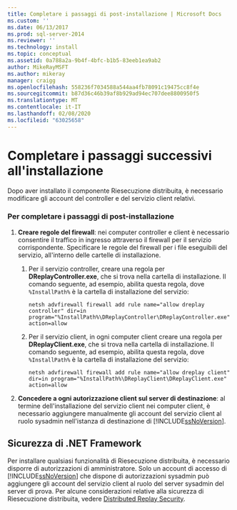 ```yaml
---
title: Completare i passaggi di post-installazione | Microsoft Docs
ms.custom: ''
ms.date: 06/13/2017
ms.prod: sql-server-2014
ms.reviewer: ''
ms.technology: install
ms.topic: conceptual
ms.assetid: 0a788a2a-9b4f-4bfc-b1b5-83eeb1ea9ab2
author: MikeRayMSFT
ms.author: mikeray
manager: craigg
ms.openlocfilehash: 558236f7034588a544aa4fb78091c19475cc8f4e
ms.sourcegitcommit: b87d36c46b39af8b929ad94ec707dee8800950f5
ms.translationtype: MT
ms.contentlocale: it-IT
ms.lasthandoff: 02/08/2020
ms.locfileid: "63025658"
---
```

# <a name="complete-the-post-installation-steps"></a>Completare i passaggi successivi all'installazione
  Dopo aver installato il componente Riesecuzione distribuita, è necessario modificare gli account del controller e del servizio client relativi.  
  
### <a name="to-complete-the-post-installation-steps"></a>Per completare i passaggi di post-installazione  
  
1.  **Creare regole del firewall**: nei computer controller e client è necessario consentire il traffico in ingresso attraverso il firewall per il servizio corrispondente. Specificare le regole del firewall per i file eseguibili del servizio, all'interno delle cartelle di installazione.  
  
    1.  Per il servizio controller, creare una regola per **DReplayController.exe**, che si trova nella cartella di installazione. Il comando seguente, ad esempio, abilita questa regola, dove `%InstallPath%` è la cartella di installazione del servizio:  
  
         `netsh advfirewall firewall add rule name="allow dreplay controller" dir=in program="%InstallPath%\DReplayController\DReplayController.exe" action=allow`  
  
    2.  Per il servizio client, in ogni computer client creare una regola per **DReplayClient.exe**, che si trova nella cartella di installazione. Il comando seguente, ad esempio, abilita questa regola, dove `%InstallPath%` è la cartella di installazione del servizio:  
  
         `netsh advfirewall firewall add rule name="allow dreplay client" dir=in program="%InstallPath%\DReplayClient\DReplayClient.exe" action=allow`  
  
2.  **Concedere a ogni autorizzazione client sul server di destinazione**: al termine dell'installazione del servizio client nei computer client, è necessario aggiungere manualmente gli account del servizio client al ruolo sysadmin nell'istanza di destinazione di [!INCLUDE[ssNoVersion](../../includes/ssnoversion-md.md)].  
  
## <a name="net-framework-security"></a>Sicurezza di .NET Framework  
 Per installare qualsiasi funzionalità di Riesecuzione distribuita, è necessario disporre di autorizzazioni di amministratore. Solo un account di accesso di [!INCLUDE[ssNoVersion](../../includes/ssnoversion-md.md)] che dispone di autorizzazioni sysadmin può aggiungere gli account del servizio client al ruolo del server sysadmin del server di prova. Per alcune considerazioni relative alla sicurezza di Riesecuzione distribuita, vedere [Distributed Replay Security](distributed-replay-security.md).  
  
  
